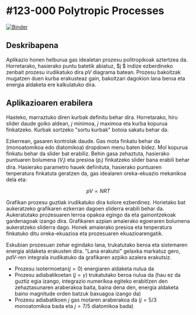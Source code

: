 # #123-000 Polytropic Processes

[![Binder](https://mybinder.org/badge_logo.svg)](https://mybinder.org/v2/gh/Ikergym/MinervaLab/AplikazioBerriak?filepath=apps%2Fideal_gas%2FPolytropic%20Processes.ipynb)

## Deskribapena
Aplikazio honen helburua gas idealetan prozesu politropikoak aztertzea da. Horretarako, hasierako puntu batetik abiatuz, $j $ indize ezberdineko zenbait prozesu irudikatuko dira $pV$ diagrama batean. Prozesu bakoitzak mugatzen duen kurba erakusteaz gain, bakoitzari dagokion lana beroa eta energia aldaketa ere kalkulatuko dira.

## Aplikazioaren erabilera
Hasteko, marraztuko diren kurbak definitu behar dira. Horretarako, hiru slider daude goiko aldean, $j$ minimoa, $j$ maximoa eta kurba kopurua finkatzeko. Kurbak sortzeko "sortu kurbak" botoia sakatu behar da.

Ezkerrean, gasaren kontrolak daude. Gas mota finkatu behar da (monoatomikoa edo diatomikoa) dropdown menu baten bidez. Mol kopurua finkatu behar da slider bat erabiliz. Behin gasa zehaztuta, hasierako puntuaren bolumena ($V_i$) eta presioa ($p_i$) finkatzeko slider bana erabili behar dira. Hasierako parametro hauek definituta, hasierako puntuaren tenperatura finkatuta geratzen da, gas idealaren oreka-ekuazio mekanikoa dela eta:

$$ pV = NRT $$

Grafikan prozesu guztiak irudikatuko dira kolore ezberdinez. Horietako bat aukeratzeko grafikaren ezkerran dagoen sliderra erabili behar da. Aukeratutako prozesuaren lerroa opakoa egingo da eta gainontzekoak gardenagoak izango dira. Grafikaren azpian amaierako egoeraren bolumena aukeratzeko sliderra dago. Honek amaierako presioa eta tenperatura finkatuko ditu oreka-ekuazioa eta prozesuaren ekuazioarengatik.

 Eskubian prozesuan zehar egindako lana, trukatutako beroa eta sistemaren energia aldaketa erakusten dira. "Lana erakutsi" gelaxka markatuz gero, $pdV$-ren integrala irudikatuko da grafikaren azpiko azalera erakutsiz.

  - Prozesu isotermoetan($j=0$) energiaren aldaketa nulua da
  - Prozesu adiabatikoetan ($j=\gamma$) trukatutako beroa nulua da (hau ez da guztiz egia izango, integrazio numerikoa egiteko erabitlzen den zehaztasunaren araberakoa baita, baina dena den, energia aldaketa baino magnitude orden batzuk baxuagoa izango da)
  - Prozesu adiabatikoen $j$ gas motaren araberakoa da ($j=5/3$ monoatomikoa bada eta $j=7/5$ diatomikoa bada)
